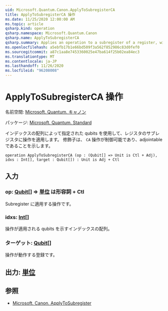 ```yaml
---
uid: Microsoft.Quantum.Canon.ApplyToSubregisterCA
title: ApplyToSubregisterCA 操作
ms.date: 11/25/2020 12:00:00 AM
ms.topic: article
qsharp.kind: operation
qsharp.namespace: Microsoft.Quantum.Canon
qsharp.name: ApplyToSubregisterCA
qsharp.summary: Applies an operation to a subregister of a register, with qubits specified by an array of their indices. The modifier `CA` indicates that the operation is controllable and adjointable.
ms.openlocfilehash: a5ebfb17b1e66bd509f3a562f852986c83d0fef0
ms.sourcegitcommit: a87c1aa8e7453360025e47ba614f25b02ea84ec3
ms.translationtype: MT
ms.contentlocale: ja-JP
ms.lasthandoff: 11/26/2020
ms.locfileid: "96208008"
---
```

# <a name="applytosubregisterca-operation"></a>ApplyToSubregisterCA 操作

名前空間: [Microsoft. Quantum. キャノン](xref:Microsoft.Quantum.Canon)

パッケージ: [Microsoft. Quantum. Standard](https://nuget.org/packages/Microsoft.Quantum.Standard)


インデックスの配列によって指定された qubits を使用して、レジスタのサブレジスタに操作を適用します。
修飾子は、 `CA` 操作が制御可能であり、adjointable であることを示します。

```qsharp
operation ApplyToSubregisterCA (op : (Qubit[] => Unit is Ctl + Adj), idxs : Int[], target : Qubit[]) : Unit is Adj + Ctl
```


## <a name="input"></a>入力

### <a name="op--qubit--unit--is-adj--ctl"></a>op: [Qubit](xref:microsoft.quantum.lang-ref.qubit)[] => [単位](xref:microsoft.quantum.lang-ref.unit)  は形容詞 + Ctl

Subregister に適用する操作です。


### <a name="idxs--int"></a>idxs: [Int](xref:microsoft.quantum.lang-ref.int)[]

操作が適用される qubits を示すインデックスの配列。


### <a name="target--qubit"></a>ターゲット: [Qubit](xref:microsoft.quantum.lang-ref.qubit)[]

操作が動作する登録です。



## <a name="output--unit"></a>出力: [単位](xref:microsoft.quantum.lang-ref.unit)



## <a name="see-also"></a>参照

- [Microsoft. Canon. ApplyToSubregister](xref:Microsoft.Quantum.Canon.ApplyToSubregister)